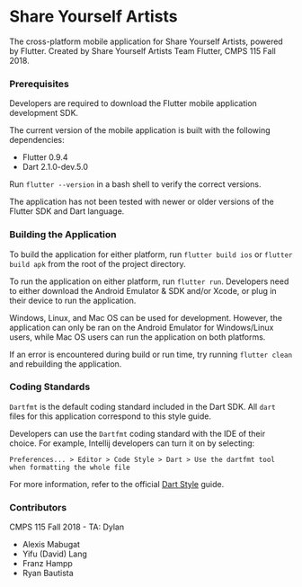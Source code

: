 # Share Yourself Artists

The cross-platform mobile application for Share Yourself Artists, powered by Flutter.
Created by Share Yourself Artists Team Flutter, CMPS 115 Fall 2018.

### Prerequisites
Developers are required to download the Flutter mobile application development SDK.

The current version of the mobile application is built with the following dependencies:

* Flutter 0.9.4
* Dart 2.1.0-dev.5.0

Run `flutter --version` in a bash shell to verify the correct versions.

The application has not been tested with newer or older versions of the Flutter SDK and Dart language.


### Building the Application

To build the application for either platform, run `flutter build ios` or `flutter build apk` from the root of the project directory.

To run the application on either platform, run `flutter run`. Developers need to either download the Android Emulator & SDK and/or Xcode,
or plug in their device to run the application.

Windows, Linux, and Mac OS can be used for development. However, the application can only be ran on the Android Emulator for Windows/Linux users,
while Mac OS users can run the application on both platforms.

If an error is encountered during build or run time, try running `flutter clean` and rebuilding the application.

### Coding Standards

`Dartfmt` is the default coding standard included in the Dart SDK. All `dart` files for this application
correspond to this style guide.

Developers can use the `Dartfmt` coding standard with the IDE of their choice. For example,
Intellij developers can turn it on by selecting:

```
Preferences... > Editor > Code Style > Dart > Use the dartfmt tool when formatting the whole file
```

For more information, refer to the official [Dart Style]("https://github.com/dart-lang/dart_style") guide.

### Contributors

CMPS 115 Fall 2018 - TA: Dylan
* Alexis Mabugat
* Yifu (David) Lang
* Franz Hampp
* Ryan Bautista


